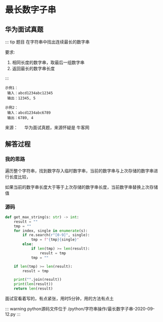 # 最长数字子串

## 华为面试真题

::: tip 题目
在字符串中找出连续最长的数字串

要求:

1. 相同长度的数字串，取最后一组数字串
2. 返回最长的数字串长度

:::

~~~
示例1：
 输入：abcd1234abc12345
 输出：12345, 5
~~~

~~~
示例2：
 输入：abcd1234abc6789
 输出：6789, 4
~~~

来源： &emsp; 华为面试真题，来源怀疑是 牛客网

## 解答过程

### 我的思路

遍历整个字符串，找到数字存入临时数字串，当前的数字串与上次存储的数字串进行长度比较，

如果当前的数字串长度大于等于上次存储的数字串长度，当前数字串替换上次存储值


### 源码

```python
def get_max_string(s: str) -> int:
    result = ""
    tmp = ""
    for index, single in enumerate(s):
        if re.search(r"[0-9]", single):
            tmp = f"{tmp}{single}"
        else:
            if len(tmp) >= len(result):
                result = tmp
            tmp = ""

    if len(tmp) >= len(result):
        result = tmp

    print("".join(result))
    print(len(result))
    return len(result)
```

面试官看着写的，有点紧张，用时5分钟，用的方法有点土

::: warning python源码文件位于
/python/字符串操作/最长数字子串-2020-09-12.py
:::
